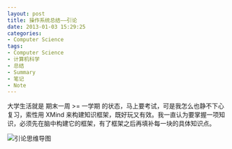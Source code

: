 ```yaml
---
layout: post
title: 操作系统总结——引论
date: 2013-01-03 15:29:25
categories:
- Computer Science
tags:
- Computer Science
- 计算机科学
- 总结
- Summary
- 笔记
- Note
---
```


大学生活就是 期末一周 >= 一学期 的状态，马上要考试，可是我怎么也静不下心复习，索性用 XMind 来构建知识框架，既好玩又有效。我一直认为要掌握一项知识，必须先在脑中构建它的框架，有了框架之后再填补每一块的具体知识点。

![引论思维导图](https://geekpluxblog.oss-cn-hongkong.aliyuncs.com/os/os-introduction.png?x-oss-process=style/zip)

